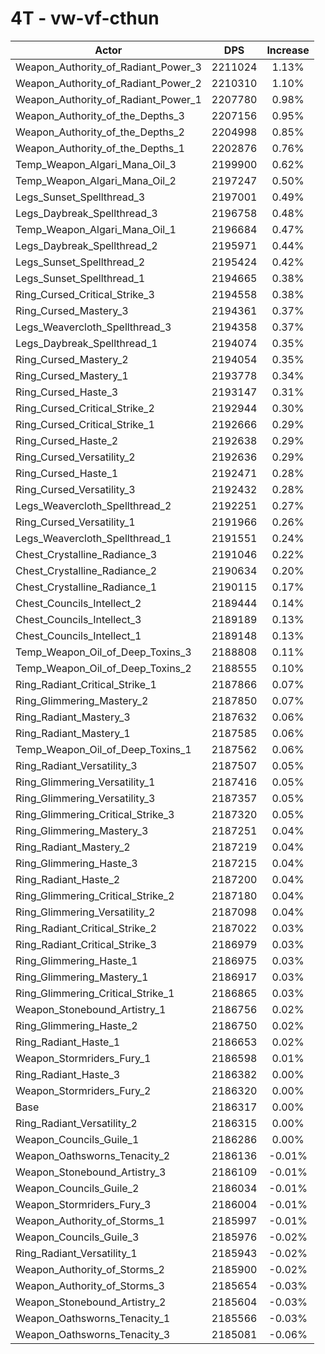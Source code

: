 # 4T - vw-vf-cthun
| Actor | DPS | Increase |
|---|:---:|:---:|
|Weapon_Authority_of_Radiant_Power_3|2211024|1.13%|
|Weapon_Authority_of_Radiant_Power_2|2210310|1.10%|
|Weapon_Authority_of_Radiant_Power_1|2207780|0.98%|
|Weapon_Authority_of_the_Depths_3|2207156|0.95%|
|Weapon_Authority_of_the_Depths_2|2204998|0.85%|
|Weapon_Authority_of_the_Depths_1|2202876|0.76%|
|Temp_Weapon_Algari_Mana_Oil_3|2199900|0.62%|
|Temp_Weapon_Algari_Mana_Oil_2|2197247|0.50%|
|Legs_Sunset_Spellthread_3|2197001|0.49%|
|Legs_Daybreak_Spellthread_3|2196758|0.48%|
|Temp_Weapon_Algari_Mana_Oil_1|2196684|0.47%|
|Legs_Daybreak_Spellthread_2|2195971|0.44%|
|Legs_Sunset_Spellthread_2|2195424|0.42%|
|Legs_Sunset_Spellthread_1|2194665|0.38%|
|Ring_Cursed_Critical_Strike_3|2194558|0.38%|
|Ring_Cursed_Mastery_3|2194361|0.37%|
|Legs_Weavercloth_Spellthread_3|2194358|0.37%|
|Legs_Daybreak_Spellthread_1|2194074|0.35%|
|Ring_Cursed_Mastery_2|2194054|0.35%|
|Ring_Cursed_Mastery_1|2193778|0.34%|
|Ring_Cursed_Haste_3|2193147|0.31%|
|Ring_Cursed_Critical_Strike_2|2192944|0.30%|
|Ring_Cursed_Critical_Strike_1|2192666|0.29%|
|Ring_Cursed_Haste_2|2192638|0.29%|
|Ring_Cursed_Versatility_2|2192636|0.29%|
|Ring_Cursed_Haste_1|2192471|0.28%|
|Ring_Cursed_Versatility_3|2192432|0.28%|
|Legs_Weavercloth_Spellthread_2|2192251|0.27%|
|Ring_Cursed_Versatility_1|2191966|0.26%|
|Legs_Weavercloth_Spellthread_1|2191551|0.24%|
|Chest_Crystalline_Radiance_3|2191046|0.22%|
|Chest_Crystalline_Radiance_2|2190634|0.20%|
|Chest_Crystalline_Radiance_1|2190115|0.17%|
|Chest_Councils_Intellect_2|2189444|0.14%|
|Chest_Councils_Intellect_3|2189189|0.13%|
|Chest_Councils_Intellect_1|2189148|0.13%|
|Temp_Weapon_Oil_of_Deep_Toxins_3|2188808|0.11%|
|Temp_Weapon_Oil_of_Deep_Toxins_2|2188555|0.10%|
|Ring_Radiant_Critical_Strike_1|2187866|0.07%|
|Ring_Glimmering_Mastery_2|2187850|0.07%|
|Ring_Radiant_Mastery_3|2187632|0.06%|
|Ring_Radiant_Mastery_1|2187585|0.06%|
|Temp_Weapon_Oil_of_Deep_Toxins_1|2187562|0.06%|
|Ring_Radiant_Versatility_3|2187507|0.05%|
|Ring_Glimmering_Versatility_1|2187416|0.05%|
|Ring_Glimmering_Versatility_3|2187357|0.05%|
|Ring_Glimmering_Critical_Strike_3|2187320|0.05%|
|Ring_Glimmering_Mastery_3|2187251|0.04%|
|Ring_Radiant_Mastery_2|2187219|0.04%|
|Ring_Glimmering_Haste_3|2187215|0.04%|
|Ring_Radiant_Haste_2|2187200|0.04%|
|Ring_Glimmering_Critical_Strike_2|2187180|0.04%|
|Ring_Glimmering_Versatility_2|2187098|0.04%|
|Ring_Radiant_Critical_Strike_2|2187022|0.03%|
|Ring_Radiant_Critical_Strike_3|2186979|0.03%|
|Ring_Glimmering_Haste_1|2186975|0.03%|
|Ring_Glimmering_Mastery_1|2186917|0.03%|
|Ring_Glimmering_Critical_Strike_1|2186865|0.03%|
|Weapon_Stonebound_Artistry_1|2186756|0.02%|
|Ring_Glimmering_Haste_2|2186750|0.02%|
|Ring_Radiant_Haste_1|2186653|0.02%|
|Weapon_Stormriders_Fury_1|2186598|0.01%|
|Ring_Radiant_Haste_3|2186382|0.00%|
|Weapon_Stormriders_Fury_2|2186320|0.00%|
|Base|2186317|0.00%|
|Ring_Radiant_Versatility_2|2186315|0.00%|
|Weapon_Councils_Guile_1|2186286|0.00%|
|Weapon_Oathsworns_Tenacity_2|2186136|-0.01%|
|Weapon_Stonebound_Artistry_3|2186109|-0.01%|
|Weapon_Councils_Guile_2|2186034|-0.01%|
|Weapon_Stormriders_Fury_3|2186004|-0.01%|
|Weapon_Authority_of_Storms_1|2185997|-0.01%|
|Weapon_Councils_Guile_3|2185976|-0.02%|
|Ring_Radiant_Versatility_1|2185943|-0.02%|
|Weapon_Authority_of_Storms_2|2185900|-0.02%|
|Weapon_Authority_of_Storms_3|2185654|-0.03%|
|Weapon_Stonebound_Artistry_2|2185604|-0.03%|
|Weapon_Oathsworns_Tenacity_1|2185566|-0.03%|
|Weapon_Oathsworns_Tenacity_3|2185081|-0.06%|
